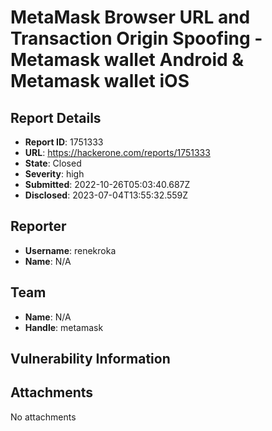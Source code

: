 # MetaMask Browser URL and Transaction Origin Spoofing - Metamask wallet Android & Metamask wallet iOS

## Report Details
- **Report ID**: 1751333
- **URL**: https://hackerone.com/reports/1751333
- **State**: Closed
- **Severity**: high
- **Submitted**: 2022-10-26T05:03:40.687Z
- **Disclosed**: 2023-07-04T13:55:32.559Z

## Reporter
- **Username**: renekroka
- **Name**: N/A

## Team
- **Name**: N/A
- **Handle**: metamask

## Vulnerability Information


## Attachments
No attachments
